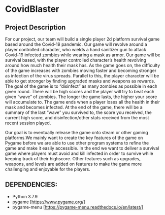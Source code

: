 # CovidBlaster

## Project Description
For our project, our team will build a single player 2d platform survival game based around the Covid-19 pandemic. 
Our game will revolve around a player controlled character, who wields a hand sanitizer gun to attack Covid-19 infected 
zombies while wearing a mask as armor. Our game will be survival based, with the player controlled character’s health 
revolving around how much health their mask has. As the game goes on, the difficulty of the game increases with zombies 
moving faster and becoming stronger as infection of the virus spreads. Parallel to this, the player character will be able 
to get stronger by finding upgraded masks and weapons as rewards. The goal of the game is to “disinfect” as many zombies as 
possible in each given round. There will be high scores and the player will try to beat each given “wave” of zombies. The 
longer the game lasts, the higher your score will accumulate to. The game ends when a player loses all the health in their 
mask and becomes infected. At the end of the game, there will be a summary of the last “wave” you survived to, the score you 
received, the current high score, and disinfection/other stats received from the most recent session played.

Our goal is to eventually release the game onto steam or other gaming platforms.We mainly want to create the key features of
the game on Pygame before we are able to use other program systems to refine the game and make it easily accessible. In the 
end we want to deliver a survival game where players must avoid and kill infected in order to survive while keeping track of 
their highscore. Other features such as upgrades, weapons, and levels are added on features to make the game more challenging 
and enjoyable for the players.

DEPENDENCIES:
- 
- Python 3.7.9
- pygame [https://www.pygame.org/]
- pygame-menu [https://pygame-menu.readthedocs.io/en/latest/]